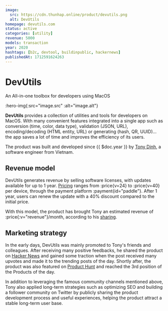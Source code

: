 ```yaml
---
image:
  src: https://cdn.thunhap.online/product/devutils.png
  alt: DevUtils
homepage: devutils.com
status: active
categories: [utility]
revenue: 5000
models: transaction
year: 2020
hashtags: [b2c, devtool, buildinpublic, hackernews]
publishedAt: 1712591624263
---
```


# DevUtils

An All-in-one toolbox for developers using MacOS

:hero-img{:src="image.src" :alt="image.alt"}

__DevUtils__ provides a collection of utilities and tools for developers on MacOS. With many convenient features integrated into a single app such as conversion (time, color, data type), validation (JSON, URL), encoding/decoding (HTML entity, URL) or generating (hash, QR, UUID)... the app saves a lot of time and improves the efficiency of its users.

The product was built and developed since {{ $doc.year }} by [Tony Dinh](https://twitter.com/tdinh_me), a software engineer from Vietnam.

## Revenue model

DevUtils generates revenue by selling software licenses, with updates available for up to 1 year. [Pricing](https://devutils.com/pricing) ranges from :price{v=24} to :price{v=40} per device, through the payment platform :payment{id="paddle"}. After 1 year, users can renew the update with a 40% discount compared to the initial price.

With this model, the product has brought Tony an estimated revenue of :price{:v="revenue"}/month, according to his [sharing](https://twitter.com/tdinh_me).

## Marketing strategy

In the early days, DevUtils was mainly promoted to Tony's friends and colleagues. After receiving many positive feedbacks, he shared the product on [Hacker News](https://news.ycombinator.com/item?id=24604291) and gained some traction when the post received many upvotes and made it to the trending posts of the day. Shortly after, the product was also featured on [Product Hunt](https://www.producthunt.com/products/devutils#devutils) and reached the 3rd position of the Products of the day.

In addition to leveraging the famous community channels mentioned above, Tony also applied long-term strategies such as optimizing SEO and building a follower community on Twitter by publicly sharing the product development process and useful experiences, helping the product attract a stable long-term user base.
